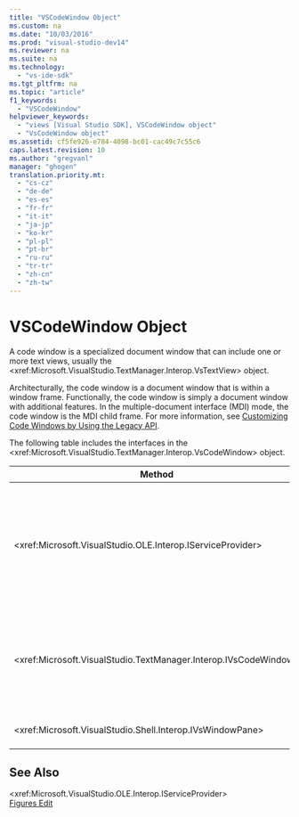 ```yaml
---
title: "VSCodeWindow Object"
ms.custom: na
ms.date: "10/03/2016"
ms.prod: "visual-studio-dev14"
ms.reviewer: na
ms.suite: na
ms.technology: 
  - "vs-ide-sdk"
ms.tgt_pltfrm: na
ms.topic: "article"
f1_keywords: 
  - "VSCodeWindow"
helpviewer_keywords: 
  - "views [Visual Studio SDK], VSCodeWindow object"
  - "VsCodeWindow object"
ms.assetid: cf5fe926-e784-4098-bc01-cac49c7c55c6
caps.latest.revision: 10
ms.author: "gregvanl"
manager: "ghogen"
translation.priority.mt: 
  - "cs-cz"
  - "de-de"
  - "es-es"
  - "fr-fr"
  - "it-it"
  - "ja-jp"
  - "ko-kr"
  - "pl-pl"
  - "pt-br"
  - "ru-ru"
  - "tr-tr"
  - "zh-cn"
  - "zh-tw"
---
```

# VSCodeWindow Object
A code window is a specialized document window that can include one or more text views, usually the \<xref:Microsoft.VisualStudio.TextManager.Interop.VsTextView> object.  
  
 Architecturally, the code window is a document window that is within a window frame. Functionally, the code window is simply a document window with additional features. In the multiple-document interface (MDI) mode, the code window is the MDI child frame. For more information, see [Customizing Code Windows by Using the Legacy API](../extensibility/customizing-code-windows-by-using-the-legacy-api.md).  
  
 The following table includes the interfaces in the \<xref:Microsoft.VisualStudio.TextManager.Interop.VsCodeWindow> object.  
  
|Method|Description|  
|------------|-----------------|  
|\<xref:Microsoft.VisualStudio.OLE.Interop.IServiceProvider>|Provides a generic access mechanism to locate a service that a globally unique identifier (GUID) identifies.|  
|\<xref:Microsoft.VisualStudio.TextManager.Interop.IVsCodeWindow>|Represents a multiple document interface (MDI) child containing one or more code views.|  
|\<xref:Microsoft.VisualStudio.Shell.Interop.IVsWindowPane>|Fills a window frame.|  
  
## See Also  
 \<xref:Microsoft.VisualStudio.OLE.Interop.IServiceProvider>   
 [Figures Edit](http://msdn.microsoft.com/f08872bd-fd9c-4e36-8cf2-a2a2622ef986)